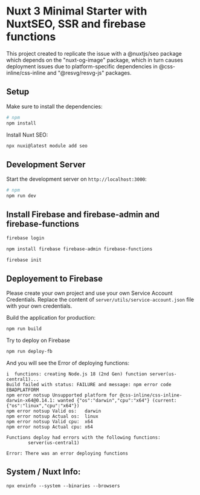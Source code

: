 # Nuxt 3 Minimal Starter with NuxtSEO, SSR and firebase functions

This project created to replicate the issue with a @nuxtjs/seo package which depends on the "nuxt-og-image" package, which in turn causes deployment issues due to platform-specific dependencies in @css-inline/css-inline and "@resvg/resvg-js" packages.

## Setup

Make sure to install the dependencies:

```bash
# npm
npm install
```

Install Nuxt SEO:

```bash
npx nuxi@latest module add seo
```

## Development Server

Start the development server on `http://localhost:3000`:

```bash
# npm
npm run dev
```

## Install Firebase and firebase-admin and firebase-functions

```bash
firebase login

npm install firebase firebase-admin firebase-functions

firebase init
```

## Deployement to Firebase

Please create your own project and use your own Service Account Credentials. Replace the content of `server/utils/service-account.json` file with your own credentials.

Build the application for production:

```bash
npm run build
```

Try to deploy on Firebase
```bash
npm run deploy-fb
```

And you will see the Error of deploying functions:

```
i  functions: creating Node.js 18 (2nd Gen) function server(us-central1)...
Build failed with status: FAILURE and message: npm error code EBADPLATFORM
npm error notsup Unsupported platform for @css-inline/css-inline-darwin-x64@0.14.1: wanted {"os":"darwin","cpu":"x64"} (current: {"os":"linux","cpu":"x64"})
npm error notsup Valid os:   darwin
npm error notsup Actual os:  linux
npm error notsup Valid cpu:  x64
npm error notsup Actual cpu: x64

Functions deploy had errors with the following functions:
        server(us-central1)

Error: There was an error deploying functions
```

## System / Nuxt Info:

```
npx envinfo --system --binaries --browsers
```
